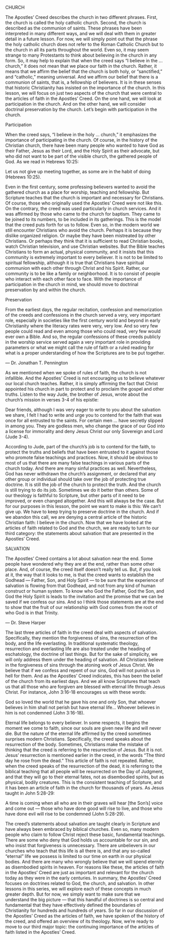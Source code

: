 CHURCH

The Apostles’ Creed describes the church in two different phrases. First, the church is called the holy catholic church. Second, the church is described as the communion of saints. These phrases have been interpreted in many different ways, and we will deal with them in greater detail in a future lesson. For now, we will simply point out that the phrase the holy catholic church does not refer to the Roman Catholic Church but to the church in all its parts throughout the world.
Even so, it may seem strange to many Protestants to think about believing in the church in any form. So, it may help to explain that when the creed says “I believe in the ... church,” it does not mean that we place our faith in the church. Rather, it means that we affirm the belief that the church is both holy, or “sanctified,” and “catholic,” meaning universal. 
And we affirm our belief that there is a communion of saints, that is, a fellowship of believers. It is in these senses that historic Christianity has insisted on the importance of the church. 
In this lesson, we will focus on just two aspects of the church that were central to the articles of faith in the Apostles’ Creed. On the one hand, we will look at participation in the church. And on the other hand, we will consider doctrinal preservation by the church. Let’s begin with participation in the church.


Participation

When the creed says, “I believe in the holy ... church,” it emphasizes the importance of participating in the church. Of course, in the history of the Christian church, there have been many people who wanted to have God as their Father, Jesus as their Lord, and the Holy Spirit as their advocate, but who did not want to be part of the visible church, the gathered people of God. As we read in Hebrews 10:25:

Let us not give up meeting together, as some are in the habit of doing (Hebrews 10:25).

Even in the first century, some professing believers wanted to avoid the gathered church as a place for worship, teaching and fellowship. But Scripture teaches that the church is important and necessary for Christians.
Of course, those who originally used the Apostles’ Creed were not like this. On the contrary, the creed was used particularly in church services. And it was affirmed by those who came to the church for baptism. They came to be joined to its numbers, to be included in its gatherings. This is the model that the creed puts forth for us to follow.
Even so, in the modern world we still encounter Christians who avoid the church. Perhaps it is because they dislike organized religion. Or maybe they have been mistreated by other Christians. Or perhaps they think that it is sufficient to read Christian books, watch Christian television, and use Christian websites. 
But the Bible teaches Christians to form an actual, physical community, and it insists that this community is extremely important to every believer. It is not to be limited to spiritual fellowship, although it is true that Christians have spiritual communion with each other through Christ and his Spirit. Rather, our community is to be like a family or neighborhood. It is to consist of people who interact with each other face to face.
With the importance of participation in the church in mind, we should move to doctrinal preservation by and within the church.


Preservation

From the earliest days, the regular recitation, confession and memorization of the creeds and confessions in the church served a very, very important role, especially in societies like the first century world and beyond in early Christianity where the literacy rates were very, very low. And so very few people could read and even among those who could read, very few would ever own a Bible. And so, the regular confessions of these creeds publicly in the worship service served again a very important role in providing parameters or what we might call the rule of faith or a ruled reading for what is a proper understanding of how the Scriptures are to be put together. 

—	Dr. Jonathan T. Pennington

As we mentioned when we spoke of rules of faith, the church is not infallible. And the Apostles’ Creed is not encouraging us to believe whatever our local church teaches. Rather, it is simply affirming the fact that Christ appointed his church in part to protect and to proclaim the gospel and other truths. Listen to the way Jude, the brother of Jesus, wrote about the church’s mission in verses 3-4 of his epistle:

Dear friends, although I was very eager to write to you about the salvation we share, I felt I had to write and urge you to contend for the faith that was once for all entrusted to the saints. For certain men ... have secretly slipped in among you. They are godless men, who change the grace of our God into a license for immorality and deny Jesus Christ our only Sovereign and Lord (Jude 3-4).

According to Jude, part of the church’s job is to contend for the faith, to protect the truths and beliefs that have been entrusted to it against those who promote false teachings and practices.
Now, it should be obvious to most of us that there are many false teachings in various parts of the church today. And there are many sinful practices as well. Nevertheless, God has never withdrawn the church’s assignment, or declared that any other group or individual should take over the job of protecting true doctrine. It is still the job of the church to protect the truth. 
And the church is still trying to do its job. Sometimes we do it better than others. Some of our theology is faithful to Scripture, but other parts of it need to be improved, or even changed altogether. And this will always be the case. But for our purposes in this lesson, the point we want to make is this: We can’t give up. We have to keep trying to preserve doctrine in the church. And if we abandon this call, we are denying a central article of the historic Christian faith: I believe in the church.
Now that we have looked at the articles of faith related to God and the church, we are ready to turn to our third category: the statements about salvation that are presented in the Apostles’ Creed.


SALVATION

The Apostles’ Creed contains a lot about salvation near the end. Some people have wondered why they are at the end, rather than some other place. And, of course, the creed itself doesn’t really tell us. But, if you look at it, the way that it looks to me, is that the creed wants to establish the Godhead — Father, Son, and Holy Spirit — to be sure that the experience of salvation is flowing from that Godhead, and not from any kind of human construct or human system. To know who God the Father, God the Son, and God the Holy Spirit is leads to the invitation and the promise that we can be saved if we confess our sins. And so I think those statements are at the end to show that the fruit of our relationship with God comes from the root of who God is in that Trinity. 

—	Dr. Steve Harper

The last three articles of faith in the creed deal with aspects of salvation. Specifically, they mention the forgiveness of sins, the resurrection of the body, and the life everlasting. In traditional systematic theology, resurrection and everlasting life are also treated under the heading of eschatology, the doctrine of last things. But for the sake of simplicity, we will only address them under the heading of salvation.
All Christians believe in the forgiveness of sins through the atoning work of Jesus Christ. We believe that if we confess and repent of our sins, God will not punish us in hell for them. And as the Apostles’ Creed indicates, this has been the belief of the church from its earliest days. And we all know Scriptures that teach us that all those who are forgiven are blessed with eternal life through Jesus Christ. For instance, John 3:16-18 encourages us with these words:

God so loved the world that he gave his one and only Son, that whoever believes in him shall not perish but have eternal life… Whoever believes in him is not condemned (John 3:16-18).

Eternal life belongs to every believer. In some respects, it begins the moment we come to faith, since our souls are given new life and will never die.
But the nature of the eternal life affirmed by the creed sometimes surprises modern Christians. Specifically, the creed speaks about the resurrection of the body. Sometimes, Christians make the mistake of thinking that the creed is referring to the resurrection of Jesus. But it is not. Jesus’ resurrection is mentioned earlier in the creed, in the words “The third day he rose from the dead.” This article of faith is not repeated. 
Rather, when the creed speaks of the resurrection of the dead, it is referring to the biblical teaching that all people will be resurrected on the Day of Judgment, and that they will go to their eternal fates, not as disembodied spirits, but as physical, bodily creatures. This is the consistent teaching of Scripture, and it has been an article of faith in the church for thousands of years. As Jesus taught in John 5:28-29:

A time is coming when all who are in their graves will hear [the Son’s] voice and come out — those who have done good will rise to live, and those who have done evil will rise to be condemned (John 5:28-29).

The creed’s statements about salvation are taught clearly in Scripture and have always been embraced by biblical churches. Even so, many modern people who claim to follow Christ reject these basic, fundamental teachings. There are some who deny that God holds us accountable for our sin, and who insist that forgiveness is unnecessary. There are unbelievers in our churches who teach that this life is all there is, and that any so-called “eternal” life we possess is limited to our time on earth in our physical bodies. And there are many who wrongly believe that we will spend eternity as disembodied spirits in heaven. For reasons like these, the articles of faith in the Apostles’ Creed are just as important and relevant for the church today as they were in the early centuries. 
In summary, the Apostles’ Creed focuses on doctrines related to God, the church, and salvation. In other lessons in this series, we will explore each of these concepts in much greater depth. But for now, we simply want to make sure that we understand the big picture — that this handful of doctrines is so central and fundamental that they have effectively defined the boundaries of Christianity for hundreds and hundreds of years.
So far in our discussion of the Apostles’ Creed as the articles of faith, we have spoken of the history of the creed, and offered an overview of its theology. Now, we’re ready to move to our third major topic: the continuing importance of the articles of faith listed in the Apostles’ Creed.
